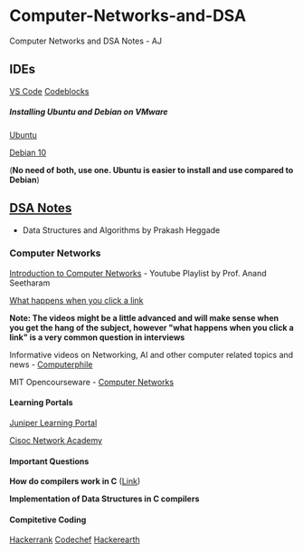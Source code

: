 # Computer-Networks-and-DSA
Computer Networks and DSA Notes - AJ 

IDEs
------------------------------------------------
[VS Code](https://code.visualstudio.com/)
[Codeblocks](https://www.codeblocks.org/)


##### Installing Ubuntu and Debian on VMware
  [Ubuntu](https://youtu.be/9rUhGWijf9U)
  
  
  [Debian 10](https://youtu.be/dicvg6BbSs8)
  
  
  (**No need of both, use one. Ubuntu is easier to install and use compared to Debian**)
  
  
  
[DSA Notes](https://github.com/prakashbh/dsa-2019)
------------------------------------------------
 - Data Structures and Algorithms by Prakash Heggade 

### Computer Networks

[Introduction to Computer Networks](https://youtube.com/playlist?list=PLXDX4vxbgW0D3nXlxxNPehChW5iQG1iJC) - Youtube Playlist by Prof. Anand Seetharam

[What happens when you click a link](https://youtu.be/keo0dglCj7I) 

**Note: The videos might be a little advanced and will make sense when you get the hang of the subject, however "what happens when you click a link" is a very common question in interviews**

Informative videos on Networking, AI and other computer related topics and news - [Computerphile](https://www.youtube.com/user/Computerphile)

MIT Opencourseware - [Computer Networks](https://ocw.mit.edu/courses/electrical-engineering-and-computer-science/6-829-computer-networks-fall-2002/)

#### Learning Portals
  
  [Juniper Learning Portal](https://learningportal.juniper.net/juniper/default.aspx)
  
  [Cisoc Network Academy](https://www.netacad.com/)
  
#### Important Questions

**How do compilers work in C** ([Link](http://www2.hawaii.edu/~takebaya/ics111/process_of_programming/process_of_programming.html#:~:text=A%20compiler%20takes%20the%20program,to%20create%20an%20executable%20file.))

**Implementation of Data Structures in C compilers**

#### Compitetive Coding

  [Hackerrank](https://www.hackerrank.com/)
  [Codechef](https://www.codechef.com/)
  [Hackerearth](https://www.hackerearth.com/)
  
  
